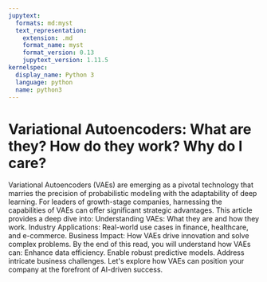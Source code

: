 ```yaml
---
jupytext:
  formats: md:myst
  text_representation:
    extension: .md
    format_name: myst
    format_version: 0.13
    jupytext_version: 1.11.5
kernelspec:
  display_name: Python 3
  language: python
  name: python3
---
```

# Variational Autoencoders: What are they? How do they work? Why do I care?
Variational Autoencoders (VAEs) are emerging as a pivotal technology that marries the precision of probabilistic modeling with the adaptability of deep learning. For leaders of growth-stage companies, harnessing the capabilities of VAEs can offer significant strategic advantages. This article provides a deep dive into:
Understanding VAEs: What they are and how they work.
Industry Applications: Real-world use cases in finance, healthcare, and e-commerce.
Business Impact: How VAEs drive innovation and solve complex problems.
By the end of this read, you will understand how VAEs can:
Enhance data efficiency.
Enable robust predictive models.
Address intricate business challenges.
Let's explore how VAEs can position your company at the forefront of AI-driven success.


```{tableofcontents}
```
